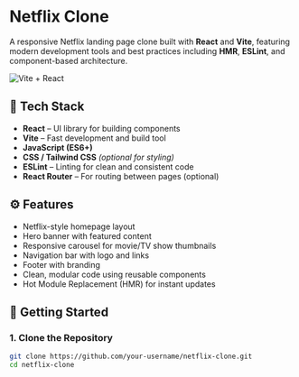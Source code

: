 # Netflix Clone

A responsive Netflix landing page clone built with **React** and **Vite**, featuring modern development tools and best practices including **HMR**, **ESLint**, and component-based architecture.

![Vite + React](https://vitejs.dev/logo.svg)

## 🔧 Tech Stack

- **React** – UI library for building components
- **Vite** – Fast development and build tool
- **JavaScript (ES6+)**
- **CSS / Tailwind CSS** *(optional for styling)*
- **ESLint** – Linting for clean and consistent code
- **React Router** – For routing between pages (optional)

## ⚙️ Features

- Netflix-style homepage layout
- Hero banner with featured content
- Responsive carousel for movie/TV show thumbnails
- Navigation bar with logo and links
- Footer with branding
- Clean, modular code using reusable components
- Hot Module Replacement (HMR) for instant updates

## 🚀 Getting Started

### 1. Clone the Repository

```bash
git clone https://github.com/your-username/netflix-clone.git
cd netflix-clone

